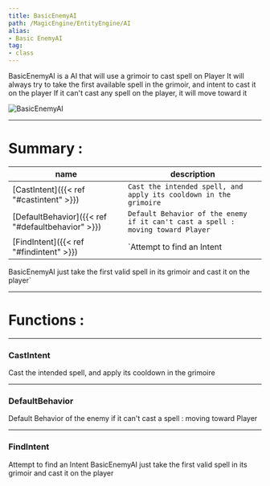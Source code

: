 ```yaml
---
title: BasicEnemyAI
path: /MagicEngine/EntityEngine/AI
alias: 
- Basic EnemyAI
tag: 
- class
---
```

BasicEnemyAI is a AI that will use a grimoir to cast spell on Player
It will always try to take the first available spell in the grimoir, and intent to cast it on the player
If it can't cast any spell on the player, it will move toward it  

![BasicEnemyAI](BasicEnemyAI.svg "BasicEnemyAI")

---
# Summary :
name|description
----|----
[CastIntent]({{< ref "#castintent" >}}) | `Cast the intended spell, and apply its cooldown in the grimoire`
[DefaultBehavior]({{< ref "#defaultbehavior" >}}) | `Default Behavior of the enemy if it can't cast a spell : moving toward Player`
[FindIntent]({{< ref "#findintent" >}}) | `Attempt to find an Intent
BasicEnemyAI just take the first valid spell in its grimoir and cast it on the player`

---
# Functions :

---
### CastIntent
Cast the intended spell, and apply its cooldown in the grimoire

---
### DefaultBehavior
Default Behavior of the enemy if it can't cast a spell : moving toward Player

---
### FindIntent
Attempt to find an Intent
BasicEnemyAI just take the first valid spell in its grimoir and cast it on the player
